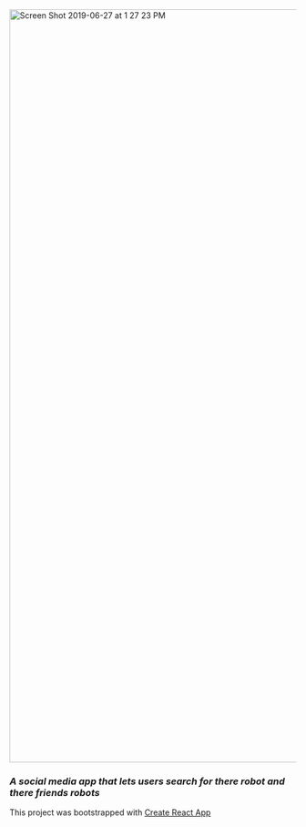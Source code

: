 <img width="1320" alt="Screen Shot 2019-06-27 at 1 27 23 PM" src="https://user-images.githubusercontent.com/37090867/60287602-48069d00-98e0-11e9-81db-b66505db1ab2.png">

<h3><em>A social media app that lets users search for there robot and there friends robots</em></h3>







This project was bootstrapped with [Create React App](https://github.com/facebook/create-react-app)

